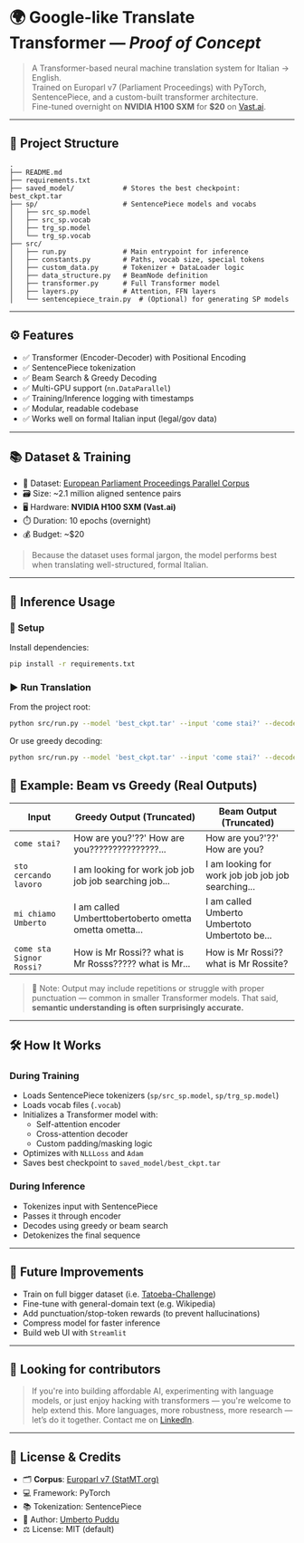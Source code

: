 # 🌍 Google-like Translate Transformer — *Proof of Concept*

> A Transformer-based neural machine translation system for Italian → English.  
> Trained on Europarl v7 (Parliament Proceedings) with PyTorch, SentencePiece, and a custom-built transformer architecture.  
> Fine-tuned overnight on **NVIDIA H100 SXM** for **$20** on [Vast.ai](https://vast.ai/).

---

## 📁 Project Structure

```
.
├── README.md
├── requirements.txt
├── saved_model/            # Stores the best checkpoint: best_ckpt.tar
├── sp/                     # SentencePiece models and vocabs
│   ├── src_sp.model
│   ├── src_sp.vocab
│   ├── trg_sp.model
│   └── trg_sp.vocab
├── src/
│   ├── run.py              # Main entrypoint for inference
│   ├── constants.py        # Paths, vocab size, special tokens
│   ├── custom_data.py      # Tokenizer + DataLoader logic
│   ├── data_structure.py   # BeamNode definition
│   ├── transformer.py      # Full Transformer model
│   ├── layers.py           # Attention, FFN layers
│   └── sentencepiece_train.py  # (Optional) for generating SP models
```

---

## ⚙️ Features

- ✅ Transformer (Encoder-Decoder) with Positional Encoding
- ✅ SentencePiece tokenization
- ✅ Beam Search & Greedy Decoding
- ✅ Multi-GPU support (`nn.DataParallel`)
- ✅ Training/Inference logging with timestamps
- ✅ Modular, readable codebase
- ✅ Works well on formal Italian input (legal/gov data)

---

## 📚 Dataset & Training

- 🔗 Dataset: [European Parliament Proceedings Parallel Corpus](https://www.statmt.org/europarl/)
- 🗃 Size: ~2.1 million aligned sentence pairs
- 🖥️ Hardware: **NVIDIA H100 SXM (Vast.ai)**
- ⏱️ Duration: 10 epochs (overnight)
- 💰 Budget: ~\$20

> Because the dataset uses formal jargon, the model performs best when translating well-structured, formal Italian.

---

## 🧪 Inference Usage

### 🔧 Setup

Install dependencies:

```bash
pip install -r requirements.txt
```

### ▶️ Run Translation

From the project root:

```bash
python src/run.py --model 'best_ckpt.tar' --input 'come stai?' --decode 'beam'
```

Or use greedy decoding:

```bash
python src/run.py --model 'best_ckpt.tar' --input 'come stai?' --decode 'greedy'
```

## 🔄 Example: Beam vs Greedy (Real Outputs)

| Input                          | Greedy Output (Truncated)                                    | Beam Output (Truncated)                             |
|-------------------------------|---------------------------------------------------------------|------------------------------------------------------|
| `come stai?`                  | How are you?'??' How are you???????????????...               | How are you?'??' How are you?                        |
| `sto cercando lavoro`         | I am looking for work job job job job searching job...        | I am looking for work job job job job searching...   |
| `mi chiamo Umberto`           | I am called Umberttobertoberto ometta ometta ometta...        | I am called Umberto Umbertoto Umbertoto be...        |
| `come sta Signor Rossi?`      | How is Mr Rossi?? what is Mr Rosss????? what is Mr...         | How is Mr Rossi?? what is Mr Rossite?                |


> 🚨 Note: Output may include repetitions or struggle with proper punctuation — common in smaller Transformer models. That said, **semantic understanding is often surprisingly accurate.**

---

## 🛠️ How It Works

### During Training

- Loads SentencePiece tokenizers (`sp/src_sp.model`, `sp/trg_sp.model`)
- Loads vocab files (`.vocab`)
- Initializes a Transformer model with:
  - Self-attention encoder
  - Cross-attention decoder
  - Custom padding/masking logic
- Optimizes with `NLLLoss` and `Adam`
- Saves best checkpoint to `saved_model/best_ckpt.tar`

### During Inference

- Tokenizes input with SentencePiece
- Passes it through encoder
- Decodes using greedy or beam search
- Detokenizes the final sequence

---

## 🚀 Future Improvements

- Train on full bigger dataset (i.e. [Tatoeba-Challenge](https://github.com/Helsinki-NLP/Tatoeba-Challenge/tree/master/data))
- Fine-tune with general-domain text (e.g. Wikipedia)
- Add punctuation/stop-token rewards (to prevent hallucinations)
- Compress model for faster inference
- Build web UI with `Streamlit`

---

## 🤝 **Looking for contributors**  
> If you're into building affordable AI, experimenting with language models, or just enjoy hacking with transformers — you're welcome to help extend this. More languages, more robustness, more research — let’s do it together. Contact me on [LinkedIn](https://www.linkedin.com/in/upuddu/).

---

## 📄 License & Credits

- 🗂 **Corpus**: [Europarl v7 (StatMT.org)](https://www.statmt.org/europarl/)
- 💻 Framework: PyTorch
- 📚 Tokenization: SentencePiece
- 🧠 Author: [Umberto Puddu](https://github.com/umbertopuddu)
- ⚖️ License: MIT (default)